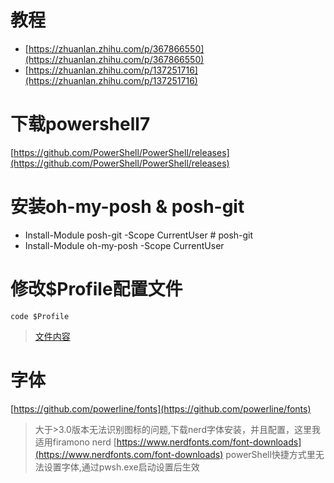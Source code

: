 # 教程
- [https://zhuanlan.zhihu.com/p/367866550](https://zhuanlan.zhihu.com/p/367866550)
- [https://zhuanlan.zhihu.com/p/137251716](https://zhuanlan.zhihu.com/p/137251716)

# 下载powershell7
[https://github.com/PowerShell/PowerShell/releases](https://github.com/PowerShell/PowerShell/releases)

# 安装oh-my-posh & posh-git
<!-- git存疑问,不安装会报posh的特殊依赖 -->
- Install-Module posh-git -Scope CurrentUser # posh-git
- Install-Module oh-my-posh -Scope CurrentUser

# 修改$Profile配置文件
`code $Profile`
> [文件内容](./Microsoft.PowerShell_profile.ps1)
# 字体
[https://github.com/powerline/fonts](https://github.com/powerline/fonts)
> 大于>3.0版本无法识别图标的问题,下载nerd字体安装，并且配置，这里我适用firamono nerd
[https://www.nerdfonts.com/font-downloads](https://www.nerdfonts.com/font-downloads)
>powerShell快捷方式里无法设置字体,通过pwsh.exe启动设置后生效